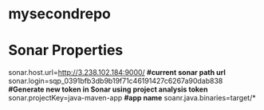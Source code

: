 # mysecondrepo
# Sonar Properties 
sonar.host.url=http://3.238.102.184:9000/      **#current sonar path url**
sonar.login=sqp_0391bfb3db9b19f71c46191427c6267a90dab838  **#Generate new token in Sonar using project analysis token**
sonar.projectKey=java-maven-app **#app name**
soanr.java.binaries=target/* 
